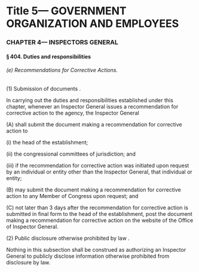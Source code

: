 
# Title 5— GOVERNMENT ORGANIZATION AND EMPLOYEES
### CHAPTER 4— INSPECTORS GENERAL
#### § 404. Duties and responsibilities
###### (e) Recommendations for Corrective Actions.

(1) Submission of documents .

In carrying out the duties and responsibilities established under this chapter, whenever an Inspector General issues a recommendation for corrective action to the agency, the Inspector General

(A) shall submit the document making a recommendation for corrective action to

(i) the head of the establishment;

(ii) the congressional committees of jurisdiction; and

(iii) if the recommendation for corrective action was initiated upon request by an individual or entity other than the Inspector General, that individual or entity;

(B) may submit the document making a recommendation for corrective action to any Member of Congress upon request; and

(C) not later than 3 days after the recommendation for corrective action is submitted in final form to the head of the establishment, post the document making a recommendation for corrective action on the website of the Office of Inspector General.

(2) Public disclosure otherwise prohibited by law .

Nothing in this subsection shall be construed as authorizing an Inspector General to publicly disclose information otherwise prohibited from disclosure by law.
